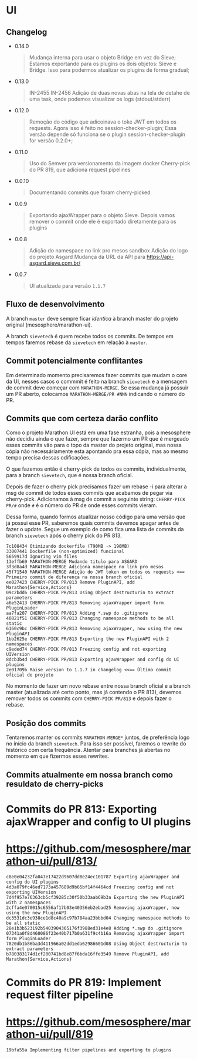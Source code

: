 # UI


## Changelog

 * 0.14.0
   > Mudança interna para usar o objeto Bridge em vez do Sieve;
   > Estamos exportando para os plugins os dois objetos: Sieve e Bridge. Isso para podermos atualizar os plugins de forma gradual;

 * 0.13.0
   > IN-2455 IN-2456 Adição de duas novas abas na tela de detahe de uma task, onde podemos visualizar os logs (stdout/stderr)

 * 0.12.0
   > Remoção do código que adicoinava o toke JWT em todos os requests. Agora isso é feito no session-checker-plugin;
   > Essa versão depende só funciona se o plugin session-checker-plugin for versão 0.2.0+;

 * 0.11.0
   > Uso do Semver pra versionamento da imagem docker
   > Cherry-pick do PR 819, que adiciona request pipelines
 * 0.0.10
   > Documentando commits que foram cherry-picked
 * 0.0.9
   > Exportando ajaxWrapper para o objeto Sieve. Depois vamos remover o commit onde ele é exportado diretamente para os plugins
 * 0.0.8
   > Adição do namespace no link pro mesos sandbox
   > Adição do logo do projeto Asgard
   > Mudança da URL da API para https://api-asgard.sieve.com.br/
 * 0.0.7
   > UI atualizada para versão `1.1.7`


## Fluxo de desenvolvimento

A branch `master` deve sempre ficar *identica* à branch master do projeto original (mesosphere/marathon-ui).

A branch `sievetech` é quem recebe todos os commits. De tempos em tempos faremos rebase da `sievetech` em relação à `master`.

## Commit potencialmente conflitantes

Em determinado momento precisaremos fazer commits que mudam o core da UI, nesses casos o commmit é feito na branch `sievetech` e a mensagem
de commit deve começar com `MARATHON-MERGE`. Se essa mudança já possuir um PR aberto, colocamos `MARATHON-MERGE/PR #NNN` indicando o número do PR.

## Commits que com certeza darão conflito

Como o projeto Marathon UI está em uma fase estranha, pois a mesosphere não decidiu ainda o que fazer, sempre que fazermo um PR que é mergeado
esses commits vão para o topo da master do projeto original, mas nossa cópia não necessáriamente esta apontando pra essa cópia, mas ao mesmo tempo
precisa dessas odificações.

O que fazemos então é cherry-pick de todos os commits, individualmente, para a branch `sievetech`, que é nossa branch oficial.

Depois de fazer o cherry pick precisamos fazer um rebase -i para alterar a msg de commit de todos esses commits que acabamos de pegar via cherry-pick. Adicionamos
à msg de commit a seguinte string: `CHERRY-PICK PR/#` onde `#` é o número do PR de onde esses commits vieram.

Dessa forma, quando formos atualizar nosso código para uma versão que já possui esse PR, saberemos quais commits devemos apagar antes de fazer o update. Segue um exemplo
de como fica uma lista de commits da branch `sievetech` após o cherry pick do PR 813.

```
7c108434 Otimizando dockerfile (790MB -> 190MB)
33007441 Dockerfile (non-optimized) funcional
5659917d Ignoring vim files
13effb69 MARATHON-MERGE Mudando titulo para ASGARD
3f3d8a4d MARATHON-MERGE Adiciona namespace no link pro mesos
45f71540 MARATHON-MERGE Adição do JWT token em todos os requests <== Primeiro commit de diferença na nossa branch oficial
ee027423 CHERRY-PICK PR/813 Remove PluginAPI, add Marathon{Service,Actions}
09c2bdd6 CHERRY-PICK PR/813 Using Object destructurin to extract parameters
a6e52413 CHERRY-PICK PR/813 Removing ajaxWrapper import form PluginLoader
aa7fa207 CHERRY-PICK PR/813 Adding *.swp do .gitignore
40821f51 CHERRY-PICK PR/813 Changing namespace methods to be all static
6160c9bc CHERRY-PICK PR/813 Removing ajaxWrapper, now using the new PluginAPI
1bb2625e CHERRY-PICK PR/813 Exporting the new PluginAPI with 2 namespaces
c9eded74 CHERRY-PICK PR/813 Freezing config and not exporting UIVersion
8dcb3b4d CHERRY-PICK PR/813 Exporting ajaxWrapper and config do UI plugins
2e01709b Raise version to 1.1.7 in changelog <<== Último commit oficial do projeto
```

No momento de fazer um novo rebase entre nossa branch oficial e a branch master (atualizada até certo ponto, mas já contendo o PR 813), devemos remover todos os
commits com `CHERRY-PICK PR/813` e depois fazer o rebase.

## Posição dos commits

Tentaremos manter os commits `MARATHON-MERGE*` juntos, de preferência logo no ínício da branch `sievetech`. Para isso ser possível, faremos 
o rewrite do histórico com certa frequência. Atentar para branches já abertas no momento em que fizermos esses rewrites.


## Commits atualmente em nossa branch como resuldato de cherry-picks


# Commits do PR 813: Exporting ajaxWrapper and config to UI plugins
# https://github.com/mesosphere/marathon-ui/pull/813/
```
c8e0e04232fa047e17422d9607dd8e24ec101787 Exporting ajaxWrapper and config do UI plugins
4d3a079fc46ed7173a457689d9b65bf14f4464cd Freezing config and not exporting UIVersion
7d4f957e76363cb5cf39285c30f50b33aab69b3a Exporting the new PluginAPI with 2 namespaces
2cffa4e070015c6556af17b03e40356eb2ebad25 Removing ajaxWrapper, now using the new PluginAPI
dc3531dc3e938ce1d8c40a9c97b784aa23bbbd04 Changing namespace methods to be all static
28e1b3b523192b5403904365176f3988ed31e4e8 Adding *.swp do .gitignore
07341a0f8d460086f23e40b717b0a631f9c4b16a Removing ajaxWrapper import form PluginLoader
7820db1b86ba3d411966a02dd1eda62986601d08 Using Object destructurin to extract parameters
b780383174d1cf200741bd8e87f6bda16ffe3549 Remove PluginAPI, add Marathon{Service,Actions}
```

# Commits do PR 819: Implement request filter pipeline
# https://github.com/mesosphere/marathon-ui/pull/819
```
19bfa55a Implementing filter pipelines and exporting to plugins
```
